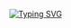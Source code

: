 [![Typing SVG](https://readme-typing-svg.demolab.com?font=Fira+Code&pause=1000&repeat=false&width=500&lines=WordPress+%7C+PHP++%7C+HTML+%7C+CSS+%7C+Javascript)](https://git.io/typing-svg)
<!--
**yasmink88/yasmink88** is a ✨ _special_ ✨ repository because its `README.md` (this file) appears on your GitHub profile.

Here are some ideas to get you started:

- 🔭 I’m currently working on ...
- 🌱 I’m currently learning ...
- 👯 I’m looking to collaborate on ...
- 🤔 I’m looking for help with ...
- 💬 Ask me about ...
- 📫 How to reach me: ...
- 😄 Pronouns: ...
- ⚡ Fun fact: ...
-->
